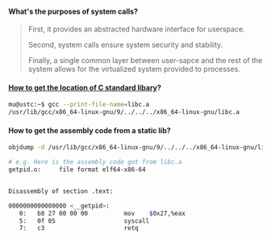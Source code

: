#### What's the purposes of system calls?

> First, it provides an abstracted hardware interface for userspace.
> 
> Second, system calls ensure system security and stability.
> 
> Finally, a single common layer between user-sapce and the rest of the system allows for the virtualized system provided to processes.

#### [How to get the location of C standard libary](https://stackoverflow.com/questions/5925678/location-of-c-standard-library?answertab=votes#tab-top)?

```Bash
mu@ustc:~$ gcc --print-file-name=libc.a
/usr/lib/gcc/x86_64-linux-gnu/9/../../../x86_64-linux-gnu/libc.a
```

#### How to get the assembly code from a static lib?

```Bash
objdump -d /usr/lib/gcc/x86_64-linux-gnu/9/../../../x86_64-linux-gnu/libc.a

# e.g. Here is the assembly code got from libc.a
getpid.o:     file format elf64-x86-64


Disassembly of section .text:

0000000000000000 <__getpid>:
   0:   b8 27 00 00 00          mov    $0x27,%eax
   5:   0f 05                   syscall
   7:   c3                      retq

```
